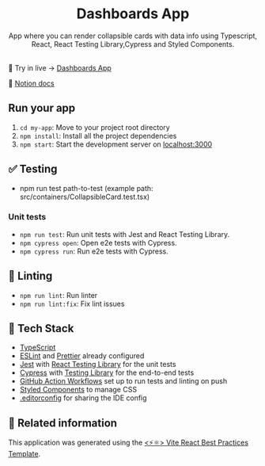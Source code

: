 <h1 align="center">
  Dashboards App
</h1>

<p align="center">
  App where you can render collapsible cards with data info using Typescript, React, React Testing Library,Cypress and Styled Components.
  <br />
  <br />
</p>

🚀  Try in live -> [Dashboards App](https://dashboards-data.netlify.app/)
<br />

📝 [Notion docs](https://www.notion.so/Dashboards-App-4ff5e50f83c1429abb98d4aa1f1046da?pvs=4)

## Run your app

   1. `cd my-app`: Move to your project root directory
   2. `npm install`: Install all the project dependencies
   3. `npm start`: Start the development server on [localhost:3000](http://localhost:3000)

## ✅ Testing
- npm run test path-to-test (example path: src/containers/CollapsibleCard.test.tsx)

### Unit tests

- `npm run test`: Run unit tests with Jest and React Testing Library. 
- `npm cypress open`: Open e2e tests with Cypress.
- `npm cypress run`: Run e2e tests with Cypress.

## 🔦 Linting

- `npm run lint`: Run linter
- `npm run lint:fix`: Fix lint issues

## 🌈 Tech Stack

- [TypeScript](https://www.typescriptlang.org)
- [ESLint](https://eslint.org) and [Prettier](https://prettier.io) already configured
- [Jest](https://jestjs.io) with [React Testing Library](https://testing-library.com/docs/react-testing-library/intro) for the unit tests
- [Cypress](https://www.cypress.io) with [Testing Library](https://testing-library.com/docs/cypress-testing-library) for the end-to-end tests
- [GitHub Action Workflows](https://github.com/features/actions) set up to run tests and linting on push
- [Styled Components](https://styled-components.com) to manage CSS
- [.editorconfig](https://editorconfig.org) for sharing the IDE config

## 🔀 Related information

This application was generated using the [<⚡⚛️> Vite React Best Practices Template](https://github.com/CodelyTV/vite-react_best_practices-template).
